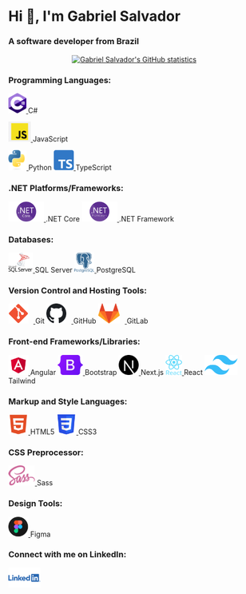 <h1>Hi 👋, I'm Gabriel Salvador</h1>
<h3>A software developer from Brazil</h3>

<p align="center">
    <a href="https://github.com/ogabrielsalvador/github-readme-stats">
        <img align="center"
            src="https://github-readme-stats-ogabrielsalvador.vercel.app/api?username=ogabrielsalvador&show_icons=true&hide_border=true&hide=issues,stars&show=reviews,discussions_started,discussions_answered,prs_merged,prs_merged_percentage&theme=highcontrast&hide_rank=true"
            alt="Gabriel Salvador's GitHub statistics" />
    </a>
</p>

<h3 align="left">Programming Languages:</h3>

<p align="left">
    <p>
      <a href="https://www.w3schools.com/cs" target="_blank" rel="noreferrer">
        <img src="/images/csharp.png" alt="C# logo" height="40" />
      </a>
      <span>
        C#
      </span>
    </p>
    <p>
      <a href="https://developer.mozilla.org/en-US/docs/Web/JavaScript" target="_blank" rel="noreferrer">
        <img src="/images/javascript.png" alt="JavaScript logo" height="40" />
      </a>
      <span>
        JavaScript
      </span>
    </p>
    <a href="https://www.python.org" target="_blank" rel="noreferrer">
        <img src="/images/python.png" alt="Python logo" height="40" />
    </a> Python
    <a href="https://www.typescriptlang.org" target="_blank" rel="noreferrer">
        <img src="/images/typescript.png" alt="TypeScript logo" height="40" />
    </a> TypeScript
</p>

<h3 align="left">.NET Platforms/Frameworks:</h3>

<p align="left">
    <a href="https://dotnet.microsoft.com/en-us/apps/aspnet" target="_blank" rel="noreferrer">
        <img src="/images/dotnet-core.png" alt=".NET Core logo" height="40" />
    </a> .NET Core
    <a href="https://dotnet.microsoft.com/en-us/learn/dotnet/what-is-dotnet-framework" target="_blank" rel="noreferrer">
        <img src="/images/dotnet-framework.png" alt=".NET Framework logo" height="40" />
    </a> .NET Framework
</p>

<h3 align="left">Databases:</h3>

<p align="left">
    <a href="https://www.microsoft.com/en-us/sql-server" target="_blank" rel="noreferrer">
        <img src="/images/sql-server.png" alt="SQL Server logo" height="40" />
    </a> SQL Server
    <a href="https://www.postgresql.org" target="_blank" rel="noreferrer">
        <img src="/images/postgresql.png" alt="PostgreSQL logo" height="40" />
    </a> PostgreSQL
</p>

<h3 align="left">Version Control and Hosting Tools:</h3>

<p align="left">
    <a href="https://git-scm.com" target="_blank" rel="noreferrer">
        <img src="/images/git.png" alt="git logo" height="40" style="margin-right: 10px;" />
    </a> Git
    <a href="https://docs.github.com/en/get-started/start-your-journey/about-github-and-git" target="_blank"
        rel="noreferrer">
        <img src="/images/github.svg" alt="github logo" height="40" style="margin-right: 10px;" />
    </a> GitHub
    <a href="https://about.gitlab.com/" target="_blank" rel="noreferrer">
        <img src="/images/gitlab.svg" alt="gitlab logo" height="40" style="margin-right: 10px;" />
    </a> GitLab
</p>

<h3 align="left">Front-end Frameworks/Libraries:</h3>

<p align="left">
    <a href="https://angular.io" target="_blank" rel="noreferrer">
        <img src="/images/angular.png" alt="Angular logo" height="40" />
    </a> Angular
    <a href="https://getbootstrap.com" target="_blank" rel="noreferrer">
        <img src="/images/bootstrap.png" alt="Bootstrap logo" height="40" />
    </a> Bootstrap
    <a href="https://nextjs.org" target="_blank" rel="noreferrer">
        <img src="/images/nextjs.png" alt="Next.js logo" height="40" />
    </a> Next.js
    <a href="https://reactjs.org" target="_blank" rel="noreferrer">
        <img src="/images/react.png" alt="React logo" height="40" />
    </a> React
    <a href="https://tailwindcss.com" target="_blank" rel="noreferrer">
        <img src="/images/tailwind.png" alt="Tailwind CSS logo" height="40" />
    </a> Tailwind
</p>

<h3 align="left">Markup and Style Languages:</h3>

<p align="left">
    <a href="https://www.w3.org/html" target="_blank" rel="noreferrer">
        <img src="/images/html5.webp" alt="HTML5 logo" height="40" />
    </a> HTML5
    <a href="https://www.w3schools.com/css" target="_blank" rel="noreferrer">
        <img src="/images/css3.png" alt="CSS3 logo" height="40" />
    </a> CSS3
</p>

<h3 align="left">CSS Preprocessor:</h3>

<p align="left">
    <a href="https://sass-lang.com" target="_blank" rel="noreferrer">
        <img src="/images/sass.png" alt="Sass logo" height="40" />
    </a> Sass
</p>

<h3 align="left">Design Tools:</h3>

<p align="left">
    <a href="https://www.figma.com" target="_blank" rel="noreferrer">
        <img src="/images/figma.png" alt="Figma logo" height="40" />
    </a> Figma
</p>

<h3 align="left">Connect with me on LinkedIn:</h3>

<p align="left">
    <a href="https://linkedin.com/in/ogabrielsalvador" target="_blank">
        <img src="/images/linkedin.png" alt="LinkedIn logo" height="40" />
    </a>
</p>